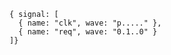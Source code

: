 ```wavedrom
{ signal: [
  { name: "clk", wave: "p....." },
  { name: "req", wave: "0.1..0" }
]}
```
